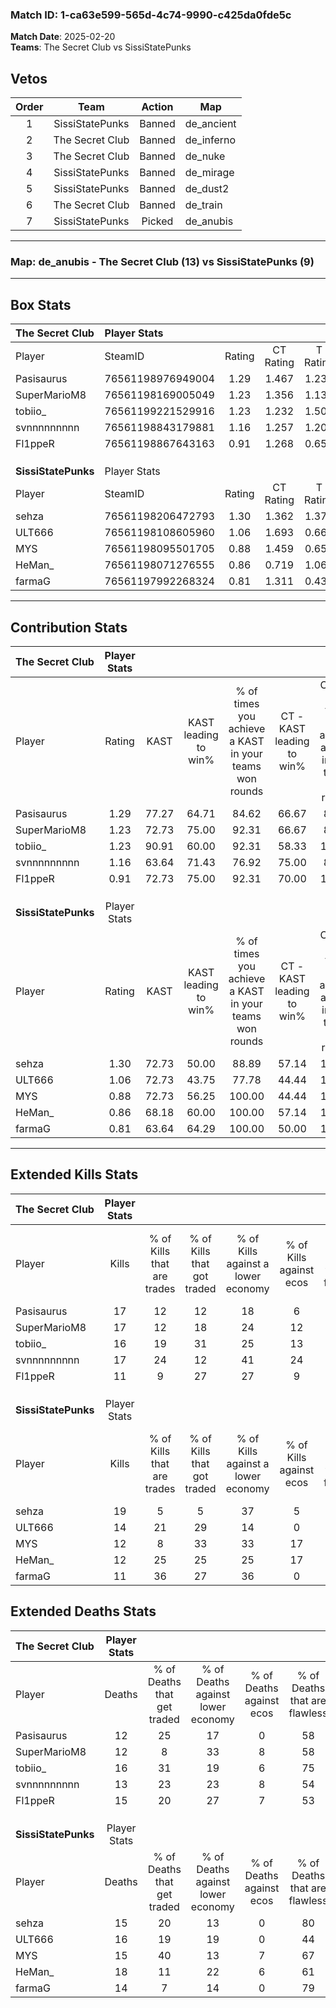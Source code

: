 ### Match ID: 1-ca63e599-565d-4c74-9990-c425da0fde5c  
**Match Date**: 2025-02-20  
**Teams**: The Secret Club vs SissiStatePunks  

## Vetos  

| Order | Team | Action | Map |
| :---: | :--: | :----: | --- |
| 1 | SissiStatePunks | Banned | de_ancient |
| 2 | The Secret Club | Banned | de_inferno |
| 3 | The Secret Club | Banned | de_nuke |
| 4 | SissiStatePunks | Banned | de_mirage |
| 5 | SissiStatePunks | Banned | de_dust2 |
| 6 | The Secret Club | Banned | de_train |
| 7 | SissiStatePunks | Picked | de_anubis |

---  

### **Map**: de_anubis - The Secret Club (13) vs SissiStatePunks (9)  
---  

## Box Stats  

| **The Secret Club** | Player Stats      |        |           |          |       |      |       |         |        |      |     |
| :- | :- | :-: | :-: | :-: | :-: | :-: | :-: | :-: | :-: | :-: | :-: |
| Player              | SteamID           | Rating | CT Rating | T Rating | KAST  | ADR  | Kills | Assists | Deaths | K/D  | HS% |
| Pasisaurus          | 76561198976949004 |  1.29  |   1.467   |  1.238   | 77.27 | 83.6 |  17   |    4    |   12   | 1.42 | 64  |
| SuperMarioM8        | 76561198169005049 |  1.23  |   1.356   |  1.130   | 72.73 | 76.7 |  17   |    3    |   12   | 1.42 | 64  |
| tobiio_             | 76561199221529916 |  1.23  |   1.232   |  1.500   | 90.91 | 78.7 |  16   |    3    |   16   | 1.00 | 81  |
| svnnnnnnnnn         | 76561198843179881 |  1.16  |   1.257   |  1.203   | 63.64 | 83.6 |  17   |    3    |   13   | 1.31 | 23  |
| Fl1ppeR             | 76561198867643163 |  0.91  |   1.268   |  0.654   | 72.73 | 69.4 |  11   |    7    |   15   | 0.73 | 63  |
|                     |                   |        |           |          |       |      |       |         |        |      |     |
|                     |                   |        |           |          |       |      |       |         |        |      |     |
|                     |                   |        |           |          |       |      |       |         |        |      |     |
| **SissiStatePunks** | Player Stats      |        |           |          |       |      |       |         |        |      |     |
| Player              | SteamID           | Rating | CT Rating | T Rating | KAST  | ADR  | Kills | Assists | Deaths | K/D  | HS% |
| sehza               | 76561198206472793 |  1.30  |   1.362   |  1.375   | 72.73 | 93.1 |  19   |    5    |   15   | 1.27 | 52  |
| ULT666              | 76561198108605960 |  1.06  |   1.693   |  0.666   | 72.73 | 85.1 |  14   |    7    |   16   | 0.88 | 21  |
| MYS                 | 76561198095501705 |  0.88  |   1.459   |  0.659   | 72.73 | 50.9 |  12   |    3    |   15   | 0.80 | 16  |
| HeMan_              | 76561198071276555 |  0.86  |   0.719   |  1.061   | 68.18 | 67.8 |  12   |   10    |   18   | 0.67 | 33  |
| farmaG              | 76561197992268324 |  0.81  |   1.311   |  0.430   | 63.64 | 48.6 |  11   |    7    |   14   | 0.79 | 36  |
---  

## Contribution Stats  

| **The Secret Club** | Player Stats |       |                      |                                                        |                           |                                                             |                          |                                                            |
| :- | :-: | :-: | :-: | :-: | :-: | :-: | :-: | :-: |
| Player              |    Rating    | KAST  | KAST leading to win% | % of times you achieve a KAST in your teams won rounds | CT - KAST leading to win% | CT - % of times you achieve a KAST in your teams won rounds | T - KAST leading to win% | T - % of times you achieve a KAST in your teams won rounds |
| Pasisaurus          |     1.29     | 77.27 |        64.71         |                         84.62                          |           66.67           |                            85.71                            |          62.50           |                           83.33                            |
| SuperMarioM8        |     1.23     | 72.73 |        75.00         |                         92.31                          |           66.67           |                            85.71                            |          85.71           |                           100.00                           |
| tobiio_             |     1.23     | 90.91 |        60.00         |                         92.31                          |           58.33           |                           100.00                            |          62.50           |                           83.33                            |
| svnnnnnnnnn         |     1.16     | 63.64 |        71.43         |                         76.92                          |           75.00           |                            85.71                            |          66.67           |                           66.67                            |
| Fl1ppeR             |     0.91     | 72.73 |        75.00         |                         92.31                          |           70.00           |                           100.00                            |          83.33           |                           83.33                            |
|                     |              |       |                      |                                                        |                           |                                                             |                          |                                                            |
|                     |              |       |                      |                                                        |                           |                                                             |                          |                                                            |
|                     |              |       |                      |                                                        |                           |                                                             |                          |                                                            |
| **SissiStatePunks** | Player Stats |       |                      |                                                        |                           |                                                             |                          |                                                            |
| Player              |    Rating    | KAST  | KAST leading to win% | % of times you achieve a KAST in your teams won rounds | CT - KAST leading to win% | CT - % of times you achieve a KAST in your teams won rounds | T - KAST leading to win% | T - % of times you achieve a KAST in your teams won rounds |
| sehza               |     1.30     | 72.73 |        50.00         |                         88.89                          |           57.14           |                           100.00                            |          44.44           |                           80.00                            |
| ULT666              |     1.06     | 72.73 |        43.75         |                         77.78                          |           44.44           |                           100.00                            |          42.86           |                           60.00                            |
| MYS                 |     0.88     | 72.73 |        56.25         |                         100.00                         |           44.44           |                           100.00                            |          71.43           |                           100.00                           |
| HeMan_              |     0.86     | 68.18 |        60.00         |                         100.00                         |           57.14           |                           100.00                            |          62.50           |                           100.00                           |
| farmaG              |     0.81     | 63.64 |        64.29         |                         100.00                         |           50.00           |                           100.00                            |          83.33           |                           100.00                           |
---  

## Extended Kills Stats  

| **The Secret Club** | Player Stats |                            |                            |                                    |                         |                              |                                 |                                       |                    |           |
| :- | :-: | :-: | :-: | :-: | :-: | :-: | :-: | :-: | :-: | :-: |
| Player              |    Kills     | % of Kills that are trades | % of Kills that got traded | % of Kills against a lower economy | % of Kills against ecos | % of Kills that are flawless | % of Kills that are close duels | % of Kills that are assisted by flash | Pistol Round Kills | AWP Kills |
| Pasisaurus          |      17      |             12             |             12             |                 18                 |            6            |              59              |                6                |                  12                   |         2          |     0     |
| SuperMarioM8        |      17      |             12             |             18             |                 24                 |           12            |              65              |                6                |                   0                   |         1          |     7     |
| tobiio_             |      16      |             19             |             31             |                 25                 |           13            |              75              |               13                |                   0                   |         2          |     0     |
| svnnnnnnnnn         |      17      |             24             |             12             |                 41                 |           24            |              71              |                0                |                   0                   |         0          |    13     |
| Fl1ppeR             |      11      |             9              |             27             |                 27                 |            9            |              55              |                9                |                   9                   |         1          |     0     |
|                     |              |                            |                            |                                    |                         |                              |                                 |                                       |                    |           |
|                     |              |                            |                            |                                    |                         |                              |                                 |                                       |                    |           |
|                     |              |                            |                            |                                    |                         |                              |                                 |                                       |                    |           |
| **SissiStatePunks** | Player Stats |                            |                            |                                    |                         |                              |                                 |                                       |                    |           |
| Player              |    Kills     | % of Kills that are trades | % of Kills that got traded | % of Kills against a lower economy | % of Kills against ecos | % of Kills that are flawless | % of Kills that are close duels | % of Kills that are assisted by flash | Pistol Round Kills | AWP Kills |
| sehza               |      19      |             5              |             5              |                 37                 |            5            |              53              |                0                |                  11                   |         2          |     2     |
| ULT666              |      14      |             21             |             29             |                 14                 |            0            |              71              |                0                |                   0                   |         0          |     4     |
| MYS                 |      12      |             8              |             33             |                 33                 |           17            |              42              |               17                |                   0                   |         0          |     0     |
| HeMan_              |      12      |             25             |             25             |                 25                 |           17            |              67              |                0                |                   8                   |         2          |     0     |
| farmaG              |      11      |             36             |             27             |                 36                 |            0            |              73              |                0                |                   9                   |         3          |     5     |
## Extended Deaths Stats  

| **The Secret Club** | Player Stats |                             |                                   |                          |                               |                            |                           |               |
| :- | :-: | :-: | :-: | :-: | :-: | :-: | :-: | :-: |
| Player              |    Deaths    | % of Deaths that get traded | % of Deaths against lower economy | % of Deaths against ecos | % of Deaths that are flawless | % of Deaths that are close | % of Deaths while blinded | Deaths to AWP |
| Pasisaurus          |      12      |             25              |                17                 |            0             |              58               |             0              |             8             |       2       |
| SuperMarioM8        |      12      |              8              |                33                 |            8             |              58               |             0              |             0             |       1       |
| tobiio_             |      16      |             31              |                19                 |            6             |              75               |             0              |             6             |       1       |
| svnnnnnnnnn         |      13      |             23              |                23                 |            8             |              54               |             8              |             8             |       1       |
| Fl1ppeR             |      15      |             20              |                27                 |            7             |              53               |             7              |             7             |       6       |
|                     |              |                             |                                   |                          |                               |                            |                           |               |
|                     |              |                             |                                   |                          |                               |                            |                           |               |
|                     |              |                             |                                   |                          |                               |                            |                           |               |
| **SissiStatePunks** | Player Stats |                             |                                   |                          |                               |                            |                           |               |
| Player              |    Deaths    | % of Deaths that get traded | % of Deaths against lower economy | % of Deaths against ecos | % of Deaths that are flawless | % of Deaths that are close | % of Deaths while blinded | Deaths to AWP |
| sehza               |      15      |             20              |                13                 |            0             |              80               |             7              |             0             |       4       |
| ULT666              |      16      |             19              |                19                 |            0             |              44               |             13             |             6             |       1       |
| MYS                 |      15      |             40              |                13                 |            7             |              67               |             0              |             7             |       5       |
| HeMan_              |      18      |             11              |                22                 |            6             |              61               |             6              |             6             |       4       |
| farmaG              |      14      |              7              |                14                 |            0             |              79               |             7              |             0             |       6       |
